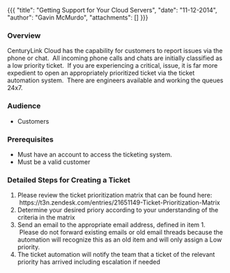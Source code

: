 {{{
  "title": "Getting Support for Your Cloud Servers",
  "date": "11-12-2014",
  "author": "Gavin McMurdo",
  "attachments": []
}}}

<h3>Overview</h3>
<p>CenturyLink Cloud has the capability for customers to report issues via the phone or chat. &nbsp;All incoming phone calls and chats are initially classified as a low priority ticket. &nbsp;If you are experiencing a critical, issue, it is far more expedient
  to open an appropriately prioritized ticket via the ticket automation system. &nbsp;There are engineers available and working the queues 24x7.</p>
<h3>Audience</h3>
<ul>
  <li>Customers</li>
</ul>
<h3>Prerequisites</h3>
<ul>
  <li>Must have an account to access the ticketing&nbsp;system.</li>
  <li>Must be a valid customer</li>
</ul>
<h3>Detailed Steps for Creating a Ticket</h3>
<ol>
  <li>Please review the ticket prioritization matrix that can be found here: &nbsp;https://t3n.zendesk.com/entries/21651149-Ticket-Prioritization-Matrix</li>
  <li>Determine your desired priory according to your understanding of the criteria in the matrix</li>
  <li>Send an email to the appropriate email address, defined in item 1. &nbsp;Please do not forward existing emails or old email threads because the automation will recognize this as an old item and will only assign a Low priority. &nbsp;</li>
  <li>The ticket automation will notify the team that a ticket of the relevant priority has arrived including escalation if needed</li>
</ol>
<div>&nbsp;</div>
<div>&nbsp;</div>